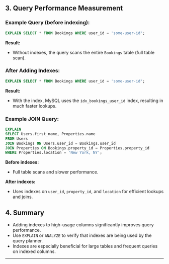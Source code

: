 
## 3. Query Performance Measurement

### Example Query (before indexing):

```sql
EXPLAIN SELECT * FROM Bookings WHERE user_id = 'some-user-id';
```

**Result:**  
- Without indexes, the query scans the entire `Bookings` table (full table scan).

### After Adding Indexes:

```sql
EXPLAIN SELECT * FROM Bookings WHERE user_id = 'some-user-id';
```

**Result:**  
- With the index, MySQL uses the `idx_bookings_user_id` index, resulting in much faster lookups.

### Example JOIN Query:

```sql
EXPLAIN
SELECT Users.first_name, Properties.name
FROM Users
JOIN Bookings ON Users.user_id = Bookings.user_id
JOIN Properties ON Bookings.property_id = Properties.property_id
WHERE Properties.location = 'New York, NY';
```

**Before indexes:**  
- Full table scans and slower performance.

**After indexes:**  
- Uses indexes on `user_id`, `property_id`, and `location` for efficient lookups and joins.

## 4. Summary

- Adding indexes to high-usage columns significantly improves query performance.
- Use `EXPLAIN` or `ANALYZE` to verify that indexes are being used by the query planner.
- Indexes are especially beneficial for large tables and frequent queries on indexed columns.

---